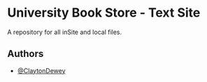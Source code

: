 # University Book Store - Text Site

A repository for all inSite and local files.

## Authors

- [@ClaytonDewey](https://www.github.com/ClaytonDewey)
